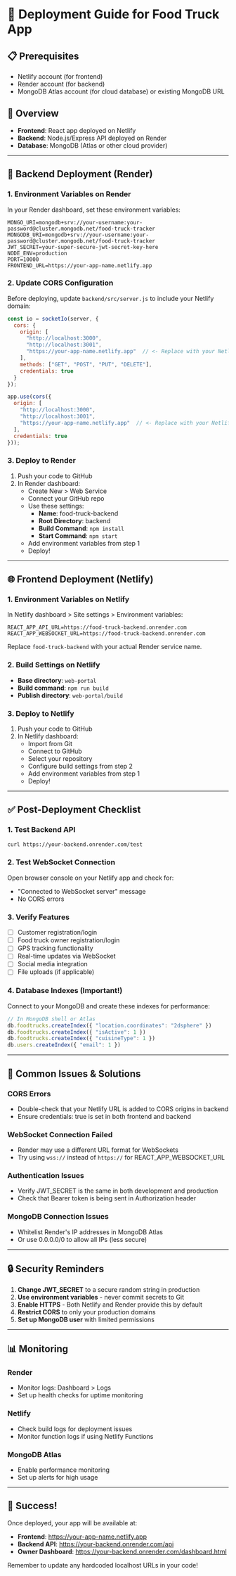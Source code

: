 # 🚀 Deployment Guide for Food Truck App

## 📋 Prerequisites
- Netlify account (for frontend)
- Render account (for backend)
- MongoDB Atlas account (for cloud database) or existing MongoDB URL

## 🎯 Overview
- **Frontend**: React app deployed on Netlify
- **Backend**: Node.js/Express API deployed on Render
- **Database**: MongoDB (Atlas or other cloud provider)

---

## 🔧 Backend Deployment (Render)

### 1. Environment Variables on Render
In your Render dashboard, set these environment variables:

```env
MONGO_URI=mongodb+srv://your-username:your-password@cluster.mongodb.net/food-truck-tracker
MONGODB_URI=mongodb+srv://your-username:your-password@cluster.mongodb.net/food-truck-tracker
JWT_SECRET=your-super-secure-jwt-secret-key-here
NODE_ENV=production
PORT=10000
FRONTEND_URL=https://your-app-name.netlify.app
```

### 2. Update CORS Configuration
Before deploying, update `backend/src/server.js` to include your Netlify domain:

```javascript
const io = socketIo(server, {
  cors: {
    origin: [
      "http://localhost:3000", 
      "http://localhost:3001",
      "https://your-app-name.netlify.app"  // <- Replace with your Netlify URL
    ],
    methods: ["GET", "POST", "PUT", "DELETE"],
    credentials: true
  }
});

app.use(cors({
  origin: [
    "http://localhost:3000", 
    "http://localhost:3001",
    "https://your-app-name.netlify.app"  // <- Replace with your Netlify URL
  ],
  credentials: true
}));
```

### 3. Deploy to Render
1. Push your code to GitHub
2. In Render dashboard:
   - Create New > Web Service
   - Connect your GitHub repo
   - Use these settings:
     - **Name**: food-truck-backend
     - **Root Directory**: backend
     - **Build Command**: `npm install`
     - **Start Command**: `npm start`
   - Add environment variables from step 1
   - Deploy!

---

## 🌐 Frontend Deployment (Netlify)

### 1. Environment Variables on Netlify
In Netlify dashboard > Site settings > Environment variables:

```env
REACT_APP_API_URL=https://food-truck-backend.onrender.com
REACT_APP_WEBSOCKET_URL=https://food-truck-backend.onrender.com
```

Replace `food-truck-backend` with your actual Render service name.

### 2. Build Settings on Netlify
- **Base directory**: `web-portal`
- **Build command**: `npm run build`
- **Publish directory**: `web-portal/build`

### 3. Deploy to Netlify
1. Push your code to GitHub
2. In Netlify dashboard:
   - Import from Git
   - Connect to GitHub
   - Select your repository
   - Configure build settings from step 2
   - Add environment variables from step 1
   - Deploy!

---

## ✅ Post-Deployment Checklist

### 1. Test Backend API
```bash
curl https://your-backend.onrender.com/test
```

### 2. Test WebSocket Connection
Open browser console on your Netlify app and check for:
- "Connected to WebSocket server" message
- No CORS errors

### 3. Verify Features
- [ ] Customer registration/login
- [ ] Food truck owner registration/login
- [ ] GPS tracking functionality
- [ ] Real-time updates via WebSocket
- [ ] Social media integration
- [ ] File uploads (if applicable)

### 4. Database Indexes (Important!)
Connect to your MongoDB and create these indexes for performance:

```javascript
// In MongoDB shell or Atlas
db.foodtrucks.createIndex({ "location.coordinates": "2dsphere" })
db.foodtrucks.createIndex({ "isActive": 1 })
db.foodtrucks.createIndex({ "cuisineType": 1 })
db.users.createIndex({ "email": 1 })
```

---

## 🐛 Common Issues & Solutions

### CORS Errors
- Double-check that your Netlify URL is added to CORS origins in backend
- Ensure credentials: true is set in both frontend and backend

### WebSocket Connection Failed
- Render may use a different URL format for WebSockets
- Try using `wss://` instead of `https://` for REACT_APP_WEBSOCKET_URL

### Authentication Issues
- Verify JWT_SECRET is the same in both development and production
- Check that Bearer token is being sent in Authorization header

### MongoDB Connection Issues
- Whitelist Render's IP addresses in MongoDB Atlas
- Or use 0.0.0.0/0 to allow all IPs (less secure)

---

## 🔒 Security Reminders

1. **Change JWT_SECRET** to a secure random string in production
2. **Use environment variables** - never commit secrets to Git
3. **Enable HTTPS** - Both Netlify and Render provide this by default
4. **Restrict CORS** to only your production domains
5. **Set up MongoDB user** with limited permissions

---

## 📊 Monitoring

### Render
- Monitor logs: Dashboard > Logs
- Set up health checks for uptime monitoring

### Netlify
- Check build logs for deployment issues
- Monitor function logs if using Netlify Functions

### MongoDB Atlas
- Enable performance monitoring
- Set up alerts for high usage

---

## 🎉 Success!
Once deployed, your app will be available at:
- **Frontend**: https://your-app-name.netlify.app
- **Backend API**: https://your-backend.onrender.com/api
- **Owner Dashboard**: https://your-backend.onrender.com/dashboard.html

Remember to update any hardcoded localhost URLs in your code! 